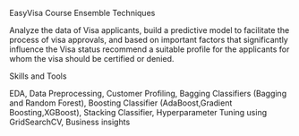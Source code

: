 EasyVisa
Course Ensemble Techniques

Analyze the data of Visa applicants, build a predictive model to facilitate the process of visa approvals, and based on important factors that significantly influence the Visa status recommend a suitable profile for the applicants for whom the visa should be certified or denied.

Skills and Tools

EDA, Data Preprocessing, Customer Profiling, Bagging Classifiers (Bagging and Random Forest), Boosting Classifier (AdaBoost,Gradient Boosting,XGBoost), Stacking Classifier, Hyperparameter Tuning using GridSearchCV, Business insights
